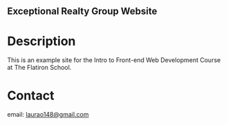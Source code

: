 Exceptional Realty Group Website
---

# Description

This is an example site for the Intro to Front-end Web Development Course at The Flatiron School.

# Contact

email: laurao148@gmail.com
